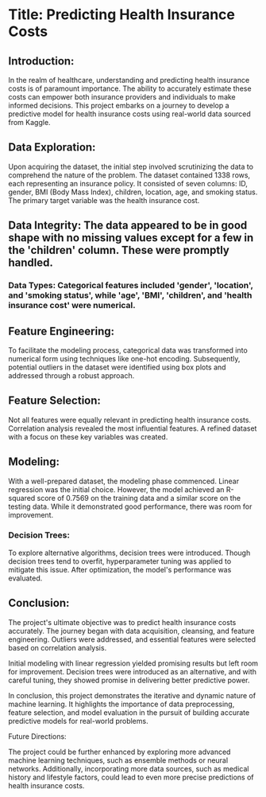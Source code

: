 # Title: Predicting Health Insurance Costs
## Introduction:

In the realm of healthcare, understanding and predicting health insurance costs is of paramount importance. The ability to accurately estimate these costs can empower both insurance providers and individuals to make informed decisions. This project embarks on a journey to develop a predictive model for health insurance costs using real-world data sourced from Kaggle.

## Data Exploration:

Upon acquiring the dataset, the initial step involved scrutinizing the data to comprehend the nature of the problem. The dataset contained 1338 rows, each representing an insurance policy. It consisted of seven columns: ID, gender, BMI (Body Mass Index), children, location, age, and smoking status. The primary target variable was the health insurance cost.

## Data Integrity: The data appeared to be in good shape with no missing values except for a few in the 'children' column. These were promptly handled.

### Data Types: Categorical features included 'gender', 'location', and 'smoking status', while 'age', 'BMI', 'children', and 'health insurance cost' were numerical.

## Feature Engineering:

To facilitate the modeling process, categorical data was transformed into numerical form using techniques like one-hot encoding. Subsequently, potential outliers in the dataset were identified using box plots and addressed through a robust approach.

## Feature Selection:

Not all features were equally relevant in predicting health insurance costs. Correlation analysis revealed the most influential features. A refined dataset with a focus on these key variables was created.

## Modeling:

With a well-prepared dataset, the modeling phase commenced. Linear regression was the initial choice. However, the model achieved an R-squared score of 0.7569 on the training data and a similar score on the testing data. While it demonstrated good performance, there was room for improvement.

### Decision Trees:

To explore alternative algorithms, decision trees were introduced. Though decision trees tend to overfit, hyperparameter tuning was applied to mitigate this issue. After optimization, the model's performance was evaluated.

## Conclusion:

The project's ultimate objective was to predict health insurance costs accurately. The journey began with data acquisition, cleansing, and feature engineering. Outliers were addressed, and essential features were selected based on correlation analysis.

Initial modeling with linear regression yielded promising results but left room for improvement. Decision trees were introduced as an alternative, and with careful tuning, they showed promise in delivering better predictive power.

In conclusion, this project demonstrates the iterative and dynamic nature of machine learning. It highlights the importance of data preprocessing, feature selection, and model evaluation in the pursuit of building accurate predictive models for real-world problems.

Future Directions:

The project could be further enhanced by exploring more advanced machine learning techniques, such as ensemble methods or neural networks. Additionally, incorporating more data sources, such as medical history and lifestyle factors, could lead to even more precise predictions of health insurance costs.
